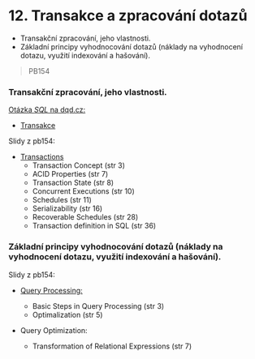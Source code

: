 # 12. Transakce a zpracování dotazů

* Transakční zpracování, jeho vlastnosti.
* Základní principy vyhodnocování dotazů \(náklady na vyhodnocení dotazu, využití indexování a hašování\).

> PB154

### Transakční zpracování, jeho vlastnosti.

[Otázka _SQL_ na  dqd.cz:](http://statnice.dqd.cz/home:prog:ap10)

* [Transakce](http://statnice.dqd.cz/home:prog:ap10#transakce)

Slidy z pb154:

* [Transactions](https://is.muni.cz/auth/el/1433/podzim2014/PB154/um/12-ch14-transactions.pdf)
  * Transaction Concept \(str 3\)
  * ACID Properties \(str 7\)
  * Transaction State \(str 8\)
  * Concurrent Executions \(str 10\)
  * Schedules \(str 11\)
  * Serializability \(str 16\)
  * Recoverable Schedules \(str 28\)
  * Transaction definition in SQL \(str 36\)

### Základní principy vyhodnocování dotazů \(náklady na vyhodnocení dotazu, využití indexování a hašování\).

Slidy z pb154:

* [Query Processing:](https://is.muni.cz/auth/el/1433/podzim2014/PB154/um/10-ch12-query-processing.pdf)
  * Basic Steps in Query Processing \(str 3\)
  * Optimalization \(str 5\)
* Query Optimization:

  * Transformation of Relational Expressions \(str 7\)



